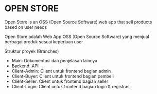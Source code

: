 # OPEN STORE

Open Store is an OSS (Open Source Software) web app that sell products based on user needs

Open Store adalah Web App OSS (Open Source Software) yang menjual berbagai produk sesuai keperluan user

Struktur proyek (Branches)
- Main: Dokumentasi dan penjelasan lainnya
- Backend: API
- Client-Admin: Client untuk frontend bagian admin
- Client-Buyer: Client untuk frontend bagian pembeli
- Client-Seller: Client untuk frontend bagian seller
- Client-Login: Client untuk frontend bagian login & registrasi
